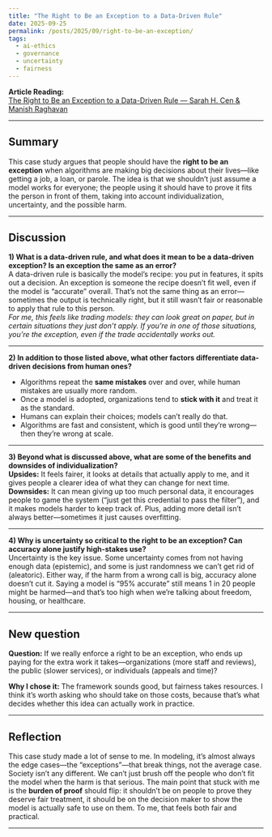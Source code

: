 ```yaml
---
title: "The Right to Be an Exception to a Data-Driven Rule"
date: 2025-09-25
permalink: /posts/2025/09/right-to-be-an-exception/
tags:
  - ai-ethics
  - governance
  - uncertainty
  - fairness
---
```


**Article Reading:**  
[The Right to Be an Exception to a Data-Driven Rule — Sarah H. Cen & Manish Raghavan](https://mit-serc.pubpub.org/pub/right-to-be-exception/release/2)  

---

## Summary

This case study argues that people should have the **right to be an exception** when algorithms are making big decisions about their lives—like getting a job, a loan, or parole. The idea is that we shouldn’t just assume a model works for everyone; the people using it should have to prove it fits the person in front of them, taking into account individualization, uncertainty, and the possible harm.

---

## Discussion

**1) What is a data-driven rule, and what does it mean to be a data-driven exception? Is an exception the same as an error?**  
A data-driven rule is basically the model’s recipe: you put in features, it spits out a decision. An exception is someone the recipe doesn’t fit well, even if the model is “accurate” overall. That’s not the same thing as an error—sometimes the output is technically right, but it still wasn’t fair or reasonable to apply that rule to this person.  
*For me, this feels like trading models: they can look great on paper, but in certain situations they just don’t apply. If you’re in one of those situations, you’re the exception, even if the trade accidentally works out.*

---

**2) In addition to those listed above, what other factors differentiate data-driven decisions from human ones?**  
- Algorithms repeat the **same mistakes** over and over, while human mistakes are usually more random.  
- Once a model is adopted, organizations tend to **stick with it** and treat it as the standard.  
- Humans can explain their choices; models can’t really do that.  
- Algorithms are fast and consistent, which is good until they’re wrong—then they’re wrong at scale.

---

**3) Beyond what is discussed above, what are some of the benefits and downsides of individualization?**  
**Upsides:** It feels fairer, it looks at details that actually apply to me, and it gives people a clearer idea of what they can change for next time.  
**Downsides:** It can mean giving up too much personal data, it encourages people to game the system (“just get this credential to pass the filter”), and it makes models harder to keep track of. Plus, adding more detail isn’t always better—sometimes it just causes overfitting.

---

**4) Why is uncertainty so critical to the right to be an exception? Can accuracy alone justify high-stakes use?**  
Uncertainty is the key issue. Some uncertainty comes from not having enough data (epistemic), and some is just randomness we can’t get rid of (aleatoric). Either way, if the harm from a wrong call is big, accuracy alone doesn’t cut it. Saying a model is “95% accurate” still means 1 in 20 people might be harmed—and that’s too high when we’re talking about freedom, housing, or healthcare.

---

## New question

**Question:** If we really enforce a right to be an exception, who ends up paying for the extra work it takes—organizations (more staff and reviews), the public (slower services), or individuals (appeals and time)?  

**Why I chose it:** The framework sounds good, but fairness takes resources. I think it’s worth asking who should take on those costs, because that’s what decides whether this idea can actually work in practice.

---

## Reflection

This case study made a lot of sense to me. In modeling, it’s almost always the edge cases—the “exceptions”—that break things, not the average case. Society isn’t any different. We can’t just brush off the people who don’t fit the model when the harm is that serious. The main point that stuck with me is the **burden of proof** should flip: it shouldn’t be on people to prove they deserve fair treatment, it should be on the decision maker to show the model is actually safe to use on them. To me, that feels both fair and practical.

---
